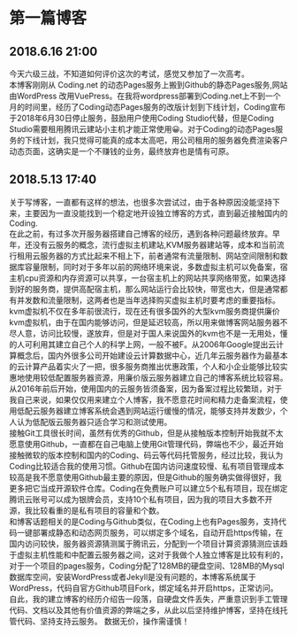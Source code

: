 # 第一篇博客

## 2018.6.16 21:00
今天六级三战，不知道如何评价这次的考试，感觉又参加了一次高考。\
本博客刚刚从 Coding.net 的动态Pages服务上搬到Github的静态Pages服务,网站由WordPress 改用VuePress。在我将wordpress部署到Coding.net上不到一个月的时间里，经历了Coding动态Pages服务的改版计划到下线计划，Coding宣布于2018年6月30日停止服务，鼓励用户使用Coding Studio代替，但是Coding Studio需要租用腾讯云建站小主机才能正常使用😀。对于Coding的动态Pages服务的下线计划，我只觉得可能真的成本太高吧，用公司租用的服务器免费渲染客户动态页面，这确实是一个不赚钱的业务，最终放弃也是情有可原。

## 2018.5.13 17:40
关于写博客，一直都有这样的想法，也很多次尝试过，由于各种原因没能坚持下来，主要因为一直没能找到一个稳定地开设独立博客的方式，直到最近接触国内的Coding.\
在此之前，有过多次开服务器搭建自己博客的经历，遇到各种问题最终放弃。早年，还没有云服务的概念，流行虚拟主机建站,KVM服务器建站等，成本和当前流行租用云服务器的方式比起来不相上下，前者通常有流量限制、网站空间限制和数据库容量限制，同时对于多年以前的网络环境来说，多数虚拟主机可以免备案，宿主机cpu资源和内存资源可以共享，一台宿主机上的网站共享网络带宽，如果选择到好的服务商，提供高配宿主机，那么网站运行会比较快，带宽也大，但是通常都有并发数和流量限制，这两者也是当年选择购买虚拟主机时要考虑的重要指标。kvm虚拟机不仅在多年前很流行，现在还有很多国外的大型kvm服务商提供廉价kvm虚拟机，由于在国内能够访问，但是延迟较高，所以用来做博客网站服务器不尽人意，访问比较慢，遂放弃，但是对于国人来说国外的kvm也不是一无用处，懂的人可利用其建立自己个人的科学上网，一般不被F。从2006年Google提出云计算概念后，国内外很多公司开始建设云计算数据中心，近几年云服务器作为最基本的云计算产品着实火了一把，很多服务商推出优惠政策，个人和小企业能够比较实惠地使用较低配置服务器资源，用廉价版云服务器建立自己的博客系统比较容易。从2016年前后开始，使用国内的云服务皆须备案，因为备案过程比较繁琐，对于我自己来说，如果仅仅用来建立个人博客，我不愿意花时间和精力走备案流程，使用低配云服务器建立博客系统会遇到网站运行缓慢的情况，能够支持并发数少，个人认为低配版云服务器只适合学习和测试使用。\
接触Git工具很长时间，虽然有优秀的Github，但是从接触版本控制开始我就不太愿意使用Github，一直都在自己电脑上使用Git管理代码，弊端也不少，最近开始接触微软的版本控制和国内的Coding、码云等代码托管服务，经过比较，我认为Coding比较适合我的使用习惯。Github在国内访问速度较慢、私有项目管理成本较高是我不愿意使用Github最主要的原因，但是Github的服务确实做得很好，我更多把它当成开源软件仓库。Coding在免费账户可以建立5个私有项目，现在绑定腾讯云账号可以成为银牌会员，支持10个私有项目，因为我的项目大多数不开源，我比较看重的是私有项目的容量和个数。\
和博客话题相关的是Coding与Github类似，在Coding上也有Pages服务，支持代码一键部署成静态和动态网页服务，可以绑定多个域名，自动开启https传输，在国内访问较快，服务器资源猜测属于腾讯云，分配到一个项目计算资源猜测应该趋于虚拟主机性能和中配置云服务器之间，这对于我做个人独立博客是比较有利的，对于一个项目的pages服务，Coding分配了128MB的硬盘空间、128MB的Mysql数据库空间，安装WordPress或者Jekyll是没有问题的，本博客系统属于WordPress，代码自官方Github项目Fork，绑定域名并开启https，正常访问。\
自此，我的建立博客的经历介绍告一段落，自硬盘文件丢失，严重意识到手工管理代码、文档以及其他有价值资源的弊端之多，从此以后坚持维护博客，坚持在线托管代码、坚持支持云服务。
数据无价，操作需谨慎！
